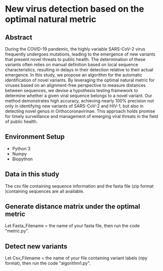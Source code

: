 # New virus detection based on the optimal natural metric

## Abstract
During the COVID-19 pandemic, the highly variable SARS-CoV-2 virus frequently undergoes mutations, leading to the emergence of new variants that present novel threats to public health. The determination of these variants often relies on manual definition based on local sequence characteristics, resulting in delays in their detection relative to their actual emergence. In this study, we propose an algorithm for the automatic identification of novel variants. By leveraging the optimal natural metric for viruses based on an alignment-free perspective to measure distances between sequences, we devise a hypothesis testing framework to determine whether a given viral sequence belongs to a novel variant. Our method demonstrates high accuracy, achieving nearly 100% precision not only in identifying new variants of SARS-CoV-2 and HIV-1, but also in detecting novel genus in Orthocoronavirinae. This approach holds promise for timely surveillance and management of emerging viral threats in the field of public health.

## Environment Setup
- Python 3
- Numpy
- Biopython

## Data in this study
The csv file containing sequence information and the fasta file (zip format )containing sequences are all available.

## Generate distance matrix under the optimal metric

Let Fasta_Filename = the name of your fasta file, then run the code "metric.py".

## Detect new variants

Let Csv_Filename = the name of your file containing variant labels (npy format), then run the code "algorithm1.py".
